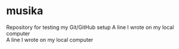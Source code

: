 # musika
Repository for testing my Git/GitHub setup
A line I wrote on my local computer  
A line I wrote on my local computer  
